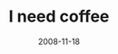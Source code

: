 ---
layout: base.njk
title : 'I need coffee' 
view_title : 'I need coffee' 
year : '2008' 
date : '2008-11-18' 
img_file : '/drawing/ineedcoffee2.jpg' 
html_file : 'ineedcoffee2' 
next_html : 'itsallthewayoverthere.html' 
year_order : '524' 
permalink : "title/{{html_file}}.html"
---